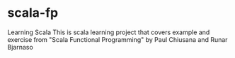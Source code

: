 # scala-fp
Learning Scala 
This is scala learning project that covers example and exercise from "Scala Functional Programming" by Paul Chiusana and Runar Bjarnaso
  
